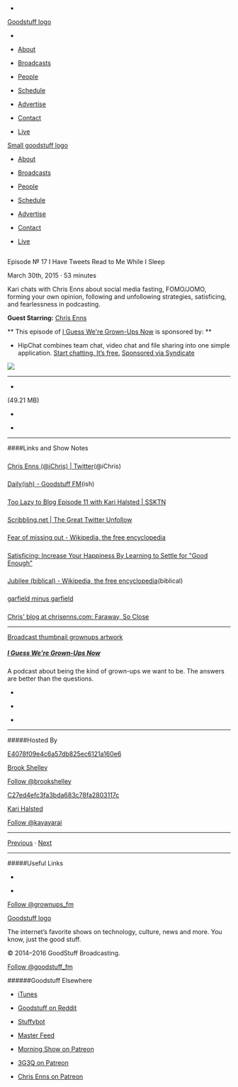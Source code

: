 

-
[Goodstuff logo](http://www.goodstuff.fm/)[](/assets/goodstuff_logo-17c1fe6f378352de5d7345f76152130b.svg)

-


-  [About](/about)

-  [Broadcasts](/broadcasts)

-  [People](/people)

-  [Schedule](/schedule)

-  [Advertise](/advertise)

-  [Contact](/contact)

-  [Live](/live)


[Small goodstuff logo](http://www.goodstuff.fm/)[](/assets/small_goodstuff_logo-bf032e72b9ec41494f4d90905f1ad619.svg)


-  [About](/about)

-  [Broadcasts](/broadcasts)

-  [People](/people)

-  [Schedule](/schedule)

-  [Advertise](/advertise)

-  [Contact](/contact)

-  [Live](/live)


##
Episode № 17
I Have Tweets Read to Me While I Sleep


March 30th, 2015
&middot;
53
minutes


Kari chats with Chris Enns about social media fasting, FOMO/JOMO, forming your own opinion, following and unfollowing strategies, satisficing, and fearlessness in podcasting.


**Guest Starring:**
[Chris Enns](/people/chris-enns)


**
This episode of
[I Guess We're Grown-Ups Now](/grownups)
is sponsored by:
**

- HipChat combines team chat, video chat and file sharing into one simple application.  [Start chatting. It&rsquo;s free.](http://synd.co/1xlpYla) [Sponsored via Syndicate](http://synd.co/1GxLGER)


![](http://log.dmtry.com/redir/1/1997/3969/828255/0/1/173/0/997/1.ver?at=i&d=PxImp&img=1)


------------------------------


-
[](http://podcasts-1.feedpress.co/10589/grownups-17.mp3)(49.21 MB)

-
[](http://twitter.com/intent/tweet?text=I%20Guess%20We're%20Grown-Ups%20Now%20%E2%84%96%2017%20on%20@goodstuff_fm%20-%20http://goodstuff.fm/grownups/17)

-
[](http://www.facebook.com/sharer/sharer.php?u=http://goodstuff.fm/grownups/17)


------------------------------


####Links and Show Notes

#####
[Chris Enns (@iChris) | Twitter](https://twitter.com/ichris)(@iChris)


#####
[Daily(ish) - Goodstuff FM](http://goodstuff.fm/dailyish)(ish)


#####
[Too Lazy to Blog Episode 11 with Kari Halsted | SSKTN](http://www.ssktn.com/tltb/too-lazy-to-blog-episode-11-with-kari-halsted/)


#####
[Scribbling.net | The Great Twitter Unfollow](http://scribbling.net/2015/03/16/the-great-twitter-unfollow/)


#####
[Fear of missing out - Wikipedia, the free encyclopedia](http://en.wikipedia.org/wiki/Fear_of_missing_out)


#####
[Satisficing: Increase Your Happiness By Learning to Settle for "Good Enough"](http://lifehacker.com/increase-your-happiness-by-learning-to-settle-for-good-1691940507)


#####
[Jubilee (biblical) - Wikipedia, the free encyclopedia](http://en.wikipedia.org/wiki/Jubilee_(biblical))(biblical)


#####
[garfield minus garfield](http://garfieldminusgarfield.net/)


#####
[Chris' blog at chrisenns.com: Faraway, So Close](http://www.chrisenns.com/)


------------------------------


[Broadcast thumbnail grownups artwork](/grownups)[](https://goodstuffs3.s3.amazonaws.com/uploads/broadcast/image/30/broadcast_thumbnail_grownups_artwork.png)

##### [I Guess We're Grown-Ups Now](/grownups)


A podcast about being the kind of grown-ups we want to be. The answers are better than the questions.

-
[](https://itunes.apple.com/us/podcast/i-guess-were-grown-ups-now/id920093038?mt=2)

-
[](http://feeds.goodstuff.fm/grownups)

-
[](mailto:kayayarai+grownups@gmail.com?cc=sponsorship%40goodstuff.fm&subject=%5BGoodStuff%20FM%5D%20Sponsorship%20Inquiry%20for%20I%20Guess%20We%27re%20Grown-Ups%20Now)


------------------------------


#####Hosted By


[E4078f09e4c6a57db825ec6121a160e6](/people/brook-shelley)[](http://gravatar.com/avatar/e4078f09e4c6a57db825ec6121a160e6.png?s=300&r=pg)

[Brook Shelley](/people/brook-shelley)


[Follow @brookshelley](https://twitter.com/brookshelley)


[C27ed4efc3fa3bda683c78fa2803117c](/people/kari-halsted)[](http://gravatar.com/avatar/c27ed4efc3fa3bda683c78fa2803117c.png?s=300&r=pg)

[Kari Halsted](/people/kari-halsted)


[Follow @kayayarai](https://twitter.com/kayayarai)


------------------------------


[Previous](/grownups/16)
&middot;
[Next](/grownups/18)


------------------------------


#####Useful Links

-
[](mailto:kayayarai+grownups@gmail.com?subject=%5BGoodstuff%20FM%5D%20Feedback%20for%20I%20Guess%20We%27re%20Grown-Ups%20Now)

-
[Follow @grownups_fm](https://twitter.com/grownups_fm)


[Goodstuff logo](http://www.goodstuff.fm/)[](/assets/goodstuff_logo-17c1fe6f378352de5d7345f76152130b.svg)


The internet’s favorite shows on technology, culture, news and more. You know, just the good stuff.


&copy; 2014&ndash;2016 GoodStuff Broadcasting.

[Follow @goodstuff_fm](https://twitter.com/goodstufffm)


######Goodstuff Elsewhere

-  [iTunes](https://itunes.apple.com/us/artist/goodstuff-fm/id843385597?mt=2)

-  [Goodstuff on Reddit](https://www.reddit.com/r/Goodstuff_fm/)

-  [Stuffybot](http://stuffybot.goodstuff.fm)

-  [Master Feed](/master/feed)

-  [Morning Show on Patreon](https://www.patreon.com/morningshow)

-  [3G3Q on Patreon](https://www.patreon.com/3g3q)

-  [Chris Enns on Patreon](https://www.patreon.com/ichris)

